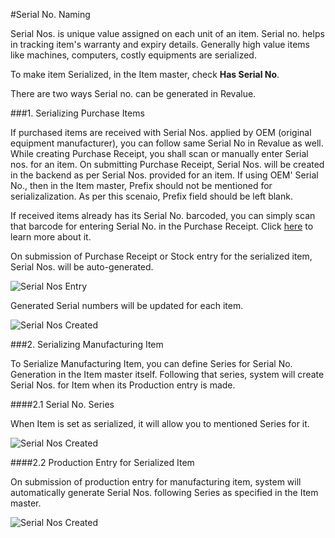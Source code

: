#Serial No. Naming

Serial Nos. is unique value assigned on each unit of an item. Serial no. helps in tracking item's warranty and expiry details. Generally high value items like machines, computers, costly equipments are serialized.

To make item Serialized, in the Item master, check **Has Serial No**.

There are two ways Serial no. can be generated in Revalue.

###1. Serializing Purchase Items

If purchased items are received with Serial Nos. applied by OEM (original equipment manufacturer), you can follow same Serial No in Revalue as well. While creating Purchase Receipt, you shall scan or manually enter Serial nos. for an item. On submitting Purchase Receipt, Serial Nos. will be created in the backend as per Serial Nos. provided for an item. If using OEM' Serial No., then in the Item master, Prefix should not be mentioned for serializalization. As per this scenaio, Prefix field should be left blank.

If received items already has its Serial No. barcoded, you can simply scan that barcode for entering Serial No. in the Purchase Receipt. Click [here](https://frappe.io/blog/management/using-barcodes-to-ease-data-entry) to learn more about it.

On submission of Purchase Receipt or Stock entry for the serialized item, Serial Nos. will be auto-generated.

<img alt="Serial Nos Entry" class="screenshot" src="{{docs_base_url}}/assets/img/articles/serial-naming-1.png">

Generated Serial numbers will be updated for each item.

<img alt="Serial Nos Created" class="screenshot" src="{{docs_base_url}}/assets/img/articles/serial-naming-2.png">

###2. Serializing Manufacturing Item

To Serialize Manufacturing Item, you can define Series for Serial No. Generation in the Item master itself. Following that series, system will create Serial Nos. for Item when its Production entry is made.

####2.1 Serial No. Series

When Item is set as serialized, it will allow you to mentioned Series for it.

<img alt="Serial Nos Created" class="screenshot" src="{{docs_base_url}}/assets/img/articles/serial-naming-3.png">

####2.2 Production Entry for Serialized Item

On submission of production entry for manufacturing item, system will automatically generate Serial Nos. following Series as specified in the Item master.

<img alt="Serial Nos Created" class="screenshot" src="{{docs_base_url}}/assets/img/articles/serial-naming-4.png">

<!-- markdown -->